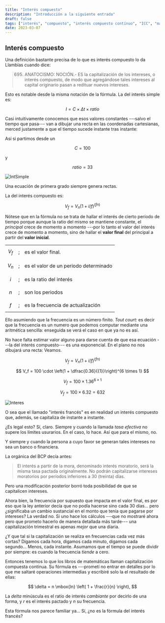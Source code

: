 ```yaml
---
title: "Interés compuesto"
description: "Introducción a la siguiente entrada"
draft: false
tags: ["interés", "compuesto", "interés compuesto contínuo", "ICC", "matemáticas"]
date: 2023-03-07
---
```


## Interés compuesto

Una definición bastante precisa de lo que es interés compuesto lo da Llambías cuando dice:

> 695. ANATOCISMO: NOCIÓN.- ES la capitalización de los intereses, o interés compuesto, de modo que agregándose tales intereses al capital originario pasan a redituar nuevos intereses.

Esto es notable desde la misma notación de la fórmula. La del interés simple es:

$$
I = C \times \Delta t \times ratio
$$

Casi intuitivamente conocemos que esos valores constantes ---salvo el tiempo que pasa--- van a dibujar una recta en las coordenadas cartesianas, merced justamente a que el tiempo sucede instante tras instante:

Así si partimos desde un 

$$
C = 100
$$

y

$$
ratio = 33%
$$

![IntSimple](/posts/img/iss.png)

Una ecuación de primera grado siempre genera rectas.

La del interés compuesto es:

$$
V_f  = V_n (1 + i/f)^{(f n)}
$$

Nótese que en la fórmula no se trata de hallar el interés de cierto período de tiempo porque aunque la ratio del mismo  se mantiene constante, el _principal_ crece de momento a momento ---por lo tanto el valor del interés crece de momento a momento, sino de hallar el **valor final** del principal a partir del **valor inicial**.

|         |             |                                   |
| ------  | ----------- |---------------------------------- |
| $$V_f$$ | ;           |	es el valor final.                |
| $$V_n$$	| ;           | es el valor de un periodo determinado |
| $$i$$	  | ;           | es la ratio del interés           |
| $$n$$	  | ;           | son los periodos                  |
| $$f$$	  | ;           | es la frecuencia de actualización |

Ello asumiendo que la frecuencia es un número finito. _Tout court:_ es decir que la frecuencia es un numero que podemos computar mediante una aritmética sencilla: enseguida se verá el caso en que ya no es así.

No hace falta estimar valor alguno para darse cuenta de que esa ecuación ---la del interés compuesto--- es una exponencial. En el plano no nos dibujará una recta: Veamos.

$$
V_f  = V_n (1 + i/f)^{(f n)}
$$

$$
V_f = 100 \cdot \left(1 + \dfrac{0.36}{{1}}\right)^{6 \times 1}
$$

$$
V_f = 100 \times 1.36 ^ {6 \times 1}
$$

$$
V_f = 100 \times 6.32 = 632
$$

![Interes](/posts/img/compuesto.png)

O sea que el llamado "interés francés" es en realidad un interés compuesto que, además, se capitaliza de instante a instante.

¿Es legal esto? Sí, claro. Siempre y cuando la llamada *tasa efectiva* no supere los límites usurarios. En el caso, lo hace. Así que para el mismo, no.

Y siempre y cuando la persona a cuyo favor se generan tales intereses no sea un banco o financiera. 

La orgánica del BCP decía antes:

> El interés a partir de la mora, denominado interés moratorio, será la misma tasa pactada originalmente. No podrán capitalizarse intereses moratorios por períodos inferiores a 30 (treinta) días.

Pero una modificación posterior borró toda posibilidad de que se capitalicen intereses.

Ahora bien, la frecuencia por supuesto que impacta en el valor final, es por eso que la ley anterior decía que no podía hacerse sino cada 30 días... pero ¿significaba un cambio sustancial en el monto que tenía que pagarse por intereses? La verdad no. Si uno hace los cálculos ---que no mostraré ahora pero que prometo hacerlo de manera detallada más tarde--- una capitalización trimestral es apenas _mejor_ que una diaria.

¿Y que tal si la capitalización se realiza en frecuencias cada vez más cortas? Digamos cada hora, digamos cada minuto, digamos cada segundo... Menos, cada instante. Asumamos que el tiempo se puede dividir por siempre: es cuando la frecuencia _tiende_ a cero.

Entonces tenemos lo que los libros de matemáticas llaman capitalización compuesta contínua. Su fórmula es  ---prometí no entrar en detalles por lo que me saltaré operaciones intermedias y escribiré solo la el resultado de ellas:

$$
\delta = n \mbox{ln} \left( 1 + \frac{r}{n} \right),
$$

La _delta_ minúscula es el ratio de interés _cambiante_ por decirlo de una forma, y _r_ es el interés pactado y _n_ su frecuencia. 

Esta fórmula nos parece familiar ya... Sí, ¿no es la fórmula del interés francés?

